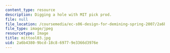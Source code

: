 ```yaml
---
content_type: resource
description: Digging a hole with MIT pick prod.
file: null
file_location: /coursemedia/ec-s06-design-for-demining-spring-2007/2a6b43809bcd18c869779e3366d3976e_mittool03.jpg
file_type: image/jpeg
resourcetype: Image
title: mittool03.jpg
uid: 2a6b4380-9bcd-18c8-6977-9e3366d3976e
---
```

